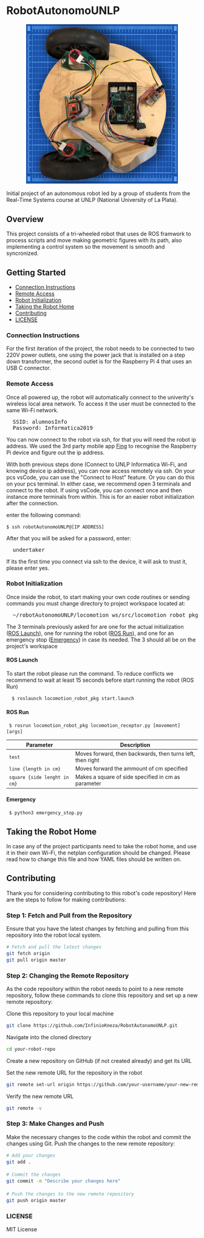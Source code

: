 # RobotAutonomoUNLP

<p align="center">
  <img width="400" src="https://github.com/InfinioKneza/RobotAutonomoUNLP/blob/master/blob/master/robot/robot-cover.jpg" alt="Autonomous robot cover image">
</p>

Initial project of an autonomous robot led by a group of students from the Real-Time Systems course at UNLP (National University of La Plata).

## Overview
This project consists of a tri-wheeled robot that uses de ROS framwork to process scripts and move making geometric figures with its path, also implementing a control system so the movement is smooth and syncronized.

## Getting Started

- [Connection Instructions](#connection-instructions)
- [Remote Access](#remote-access)
- [Robot Initialization](#robot-initialization)
- [Taking the Robot Home](#taking-home)
- [Contributing](#contributing)
- [LICENSE](#license)

### Connection Instructions
<a name="connection-instructions"></a>

For the first iteration of the project, the robot needs to be connected to two 220V power outlets, one using the power jack that is installed on a step down transformer, the second outlet is for the Raspberry Pi 4 that uses an USB C connector.

### Remote Access
<a name="remote-access"></a>

Once all powered up, the robot will automatically connect to the univerity's wireless local area network.
To access it the user must be connected to the same Wi-Fi network.
<pre>
  SSID: alumnosInfo
  Password: Informatica2019
</pre>

You can now connect to the robot via ssh, for that you will need the robot ip address.
We used the 3rd party mobile app [Fing](https://play.google.com/store/apps/details?id=com.overlook.android.fing&hl=es&gl=US) to recognise the Raspberry Pi device and figure out the ip address.

With both previous steps done (Connect to UNLP Informatica Wi-Fi, and knowing device ip address), you can now access remotely via ssh.
On your pcs vsCode, you can use the "Connect to Host" feature. Or you can do this on your pcs terminal.
In either case, we recommend open 3 terminals and connect to the robot. If using vsCode, you can connect once and then instance more terminals from within.
This is for an easier robot initialization after the connection.

enter the following command:

```
$ ssh robotAutonomoUNLP@[IP ADDRESS]
```

After that you will be asked for a password, enter:
<pre>
  undertaker
</pre>

If its the first time you connect via ssh to the device, it will ask to trust it, please enter yes.

### Robot Initialization
<a name="robot-initialization"></a>

Once inside the robot, to start making your own code routines or sending commands you must change directory to project workspace located at:

<pre>
  ~/robotAutonomoUNLP/locomotion_ws/src/locomotion_robot_pkg/src/
</pre>

The 3 terminals previously asked for are one for the actual initialization ([ROS Launch](#ros-launch)), one for running the robot ([ROS Run](#ros-run)), and one for an emergency stop ([Emergency](#ros-emergency)) in case its needed.
The 3 should all be on the project's workspace

#### ROS Launch
<a name="ros-launch"></a>

To start the robot please run the command. To reduce conflicts we recommend to wait at least 15 seconds before start running the robot (ROS Run) 

```
  $ roslaunch locomotion_robot_pkg start.launch
```

#### ROS Run
<a name="ros-run"></a>

```
 $ rosrun locomotion_robot_pkg locomotion_receptor.py [movement] [args] 
```

| Parameter                     | Description                                               |
|-------------------------------|-----------------------------------------------------------|
| `test`                        | Moves forward, then backwards, then turns left, then right|
| `line {length in cm}`         | Moves forward the ammount of cm specified                 |
| `square {side lenght in cm}`  | Makes a square of side specified in cm as parameter       |

#### Emergency
<a name="ros-emergency"></a>

```
 $ python3 emergency_stop.py 
```

## Taking the Robot Home
<a name="taking-home"></a>

In case any of the project participants need to take the robot home, and use it in their own Wi-Fi, the netplan configuration should be changed. Please read how to change this file and how YAML files should be written on.

## Contributing
<a name="contributing"></a>

Thank you for considering contributing to this robot's code repository! Here are the steps to follow for making contributions:

### Step 1: Fetch and Pull from the Repository

Ensure that you have the latest changes by fetching and pulling from this repository into the robot local system.

```bash
# Fetch and pull the latest changes
git fetch origin
git pull origin master
```

### Step 2: Changing the Remote Repository

As the code repository within the robot needs to point to a new remote repository, follow these commands to clone this repository and set up a new remote repository:

Clone this repository to your local machine
```bash
git clone https://github.com/InfinioKneza/RobotAutonomoUNLP.git
```

Navigate into the cloned directory
```bash
cd your-robot-repo
```

Create a new repository on GitHub (if not created already) and get its URL

Set the new remote URL for the repository in the robot
```bash
git remote set-url origin https://github.com/your-username/your-new-remote-repo.git
```

Verify the new remote URL
```bash
git remote -v
```

### Step 3: Make Changes and Push
Make the necessary changes to the code within the robot and commit the changes using Git. Push the changes to the new remote repository:

```bash
# Add your changes
git add .

# Commit the changes
git commit -m "Describe your changes here"

# Push the changes to the new remote repository
git push origin master
```

### LICENSE
<a name="license"></a>

MIT License
